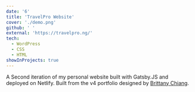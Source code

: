 ```yaml
---
date: '6'
title: 'TravelPro Website'
cover: './demo.png'
github: ' '
external: 'https://travelpro.ng/'
tech:
  - WordPress
  - CSS
  - HTML
showInProjects: true
---
```


A Second iteration of my personal website built with Gatsby.JS and deployed on Netlify. Built from the v4 portfolio designed by [Brittany Chiang](https://github.com/bchiang7).